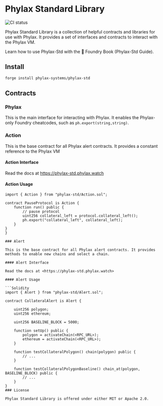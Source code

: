 # Phylax Standard Library

![CI status](https://github.com/phylax-systems/phylax/actions/workflows/ci.yml)

Phylax Standard Library is a collection of helpful contracts and libraries for use with Phylax. It provides a set of interfaces and contracts to interact with the Phylax VM.

Learn how to use Phylax-Std with the 📖 Foundry Book (Phylax-Std Guide).

## Install

```bash
forge install phylax-systems/phylax-std
```

## Contracts

### Phylax

This is the main interface for interacting with Phylax. It enables the Phylax-only Foundry cheatcodes, such as `ph.export(string,string)`.

### Action

This is the base contract for all Phylax alert contracts. It provides a constant reference to the Phylax VM

#### Action Interface

Read the docs at <https://phylax-std.phylax.watch>

#### Action Usage

```Solidity {
import { Action } from "phylax-std/Action.sol";

contract PauseProtocol is Action {
    function run() public {
        // pause protocol
        uint256 collateral_left = protocol.collateral_left();
        ph.export("collateral_left", collateral_left);
    }
}
}

### Alert

This is the base contract for all Phylax alert contracts. It provides methods to enable new chains and select a chain.

#### Alert Interface

Read the docs at <https://phylax-std.phylax.watch>

#### Alert Usage

```Solidity
import { Alert } from "phylax-std/Alert.sol";

contract CollateralAlert is Alert {

    uint256 polygon;
    uint256 ethereum;

    uint256 BASELINE_BLOCK = 5000;

    function setUp() public {
        polygon = activateChain(<RPC_URL>);
        ethereum = activateChain(<RPC_URL>);
    }

    function testCollateralPolygon() chain(polygon) public {
        // ...
    }

    function testCollateralPolygonBaseline() chain_at(polygon, BASELINE_BLOCK) public {
        // ...
    }
}
### License

Phylax Standard Library is offered under either MIT or Apache 2.0.